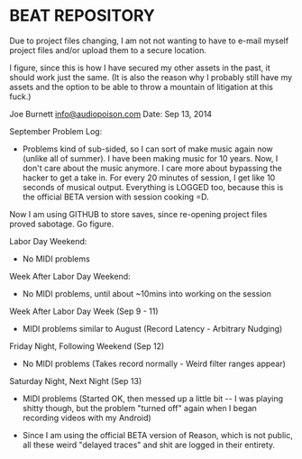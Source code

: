 BEAT REPOSITORY
===============

Due to project files changing, I am not not wanting to have to e-mail myself project files and/or upload them to a secure location.

I figure, since this is how I have secured my other assets in the past, it should work just the same. (It is also the reason why I probably still have my assets and the option to be able to throw a mountain of litigation at this fuck.)


Joe Burnett
<info@audiopoison.com>
Date: Sep 13, 2014




September Problem Log:
* Problems kind of sub-sided, so I can sort of make music again now (unlike all of summer). I have been making music for 10 years. Now, I don't care about the music anymore. I care more about bypassing the hacker to get a take in. For every 20 minutes of session, I get like 10 seconds of musical output. Everything is LOGGED too, because this is the official BETA version with session cooking =D.

Now I am using GITHUB to store saves, since re-opening project files proved sabotage. Go figure.

Labor Day Weekend:
- No MIDI problems

Week After Labor Day Weekend:
- No MIDI problems, until about ~10mins into working on the session

Week After Labor Day Week (Sep 9 - 11)
- MIDI problems similar to August (Record Latency - Arbitrary Nudging)

Friday Night,  Following Weekend (Sep 12)
- No MIDI problems (Takes record normally - Weird filter ranges appear)

Saturday Night, Next Night (Sep 13)
- MIDI problems (Started OK, then messed up a little bit -- I was playing shitty though, but the problem "turned off" again when I began recording videos with my Android)




* Since I am using the official BETA version of Reason, which is not public, all these weird "delayed traces" and shit are logged in their entirety.
